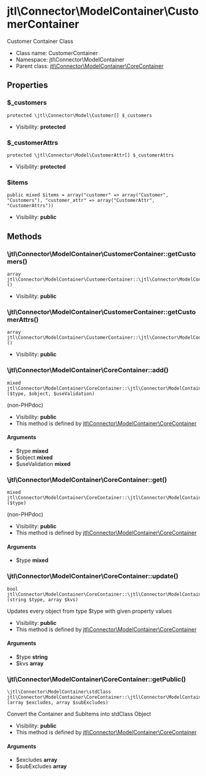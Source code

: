 jtl\Connector\ModelContainer\CustomerContainer
===============

Customer Container Class




* Class name: CustomerContainer
* Namespace: jtl\Connector\ModelContainer
* Parent class: [jtl\Connector\ModelContainer\CoreContainer](jtl-Connector-ModelContainer-CoreContainer.md)





Properties
----------


### $_customers

```
protected \jtl\Connector\Model\Customer[] $_customers
```





* Visibility: **protected**


### $_customerAttrs

```
protected \jtl\Connector\Model\CustomerAttr[] $_customerAttrs
```





* Visibility: **protected**


### $items

```
public mixed $items = array("customer" => array("Customer", "Customers"), "customer_attr" => array("CustomerAttr", "CustomerAttrs"))
```





* Visibility: **public**


Methods
-------


### \jtl\Connector\ModelContainer\CustomerContainer::getCustomers()

```
array jtl\Connector\ModelContainer\CustomerContainer::\jtl\Connector\ModelContainer\CustomerContainer::getCustomers()()
```





* Visibility: **public**



### \jtl\Connector\ModelContainer\CustomerContainer::getCustomerAttrs()

```
array jtl\Connector\ModelContainer\CustomerContainer::\jtl\Connector\ModelContainer\CustomerContainer::getCustomerAttrs()()
```





* Visibility: **public**



### \jtl\Connector\ModelContainer\CoreContainer::add()

```
mixed jtl\Connector\ModelContainer\CoreContainer::\jtl\Connector\ModelContainer\CoreContainer::add()($type, $object, $useValidation)
```

(non-PHPdoc)



* Visibility: **public**
* This method is defined by [jtl\Connector\ModelContainer\CoreContainer](jtl-Connector-ModelContainer-CoreContainer.md)

#### Arguments

* $type **mixed**
* $object **mixed**
* $useValidation **mixed**



### \jtl\Connector\ModelContainer\CoreContainer::get()

```
mixed jtl\Connector\ModelContainer\CoreContainer::\jtl\Connector\ModelContainer\CoreContainer::get()($type)
```

(non-PHPdoc)



* Visibility: **public**
* This method is defined by [jtl\Connector\ModelContainer\CoreContainer](jtl-Connector-ModelContainer-CoreContainer.md)

#### Arguments

* $type **mixed**



### \jtl\Connector\ModelContainer\CoreContainer::update()

```
bool jtl\Connector\ModelContainer\CoreContainer::\jtl\Connector\ModelContainer\CoreContainer::update()(string $type, array $kvs)
```

Updates every object from type $type with given property values



* Visibility: **public**
* This method is defined by [jtl\Connector\ModelContainer\CoreContainer](jtl-Connector-ModelContainer-CoreContainer.md)

#### Arguments

* $type **string**
* $kvs **array**



### \jtl\Connector\ModelContainer\CoreContainer::getPublic()

```
\jtl\Connector\ModelContainer\stdClass jtl\Connector\ModelContainer\CoreContainer::\jtl\Connector\ModelContainer\CoreContainer::getPublic()(array $excludes, array $subExcludes)
```

Convert the Container and SubItems into stdClass Object



* Visibility: **public**
* This method is defined by [jtl\Connector\ModelContainer\CoreContainer](jtl-Connector-ModelContainer-CoreContainer.md)

#### Arguments

* $excludes **array**
* $subExcludes **array**


